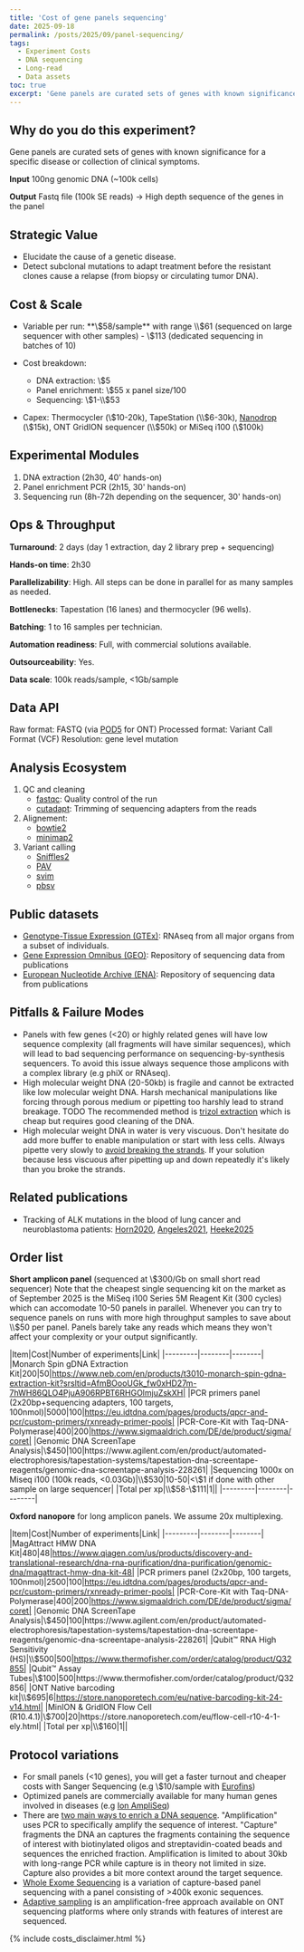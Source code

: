 ```yaml
---
title: 'Cost of gene panels sequencing'
date: 2025-09-18
permalink: /posts/2025/09/panel-sequencing/
tags:
  - Experiment Costs
  - DNA sequencing
  - Long-read
  - Data assets
toc: true
excerpt: 'Gene panels are curated sets of genes with known significance for a specific disease or collection of clinical symptoms that can help diagnose the disease.'
---
```


## Why do you do this experiment?

Gene panels are curated sets of genes with known significance for a specific disease or collection of clinical symptoms.

**Input** 100ng genomic DNA (~100k cells)

**Output** Fastq file (100k SE reads) -> High depth sequence of the genes in the panel

## Strategic Value

- Elucidate the cause of a genetic disease.
- Detect subclonal mutations to adapt treatment before the resistant clones cause a relapse (from biopsy or circulating tumor DNA).

## Cost & Scale

- Variable per run: **\\$58/sample** with range \\$61 (sequenced on large sequencer with other samples) - \\$113 (dedicated sequencing in batches of 10)
- Cost breakdown:
    + DNA extraction: \\$5
    + Panel enrichment: \\$55 x panel size/100
    + Sequencing: \\$1-\\$53

- Capex: Thermocycler (\\$10-20k), TapeStation (\\$6-30k), [Nanodrop](https://www.thermofisher.com/fr/fr/home/industrial/spectroscopy-elemental-isotope-analysis/molecular-spectroscopy/uv-vis-spectrophotometry/instruments/nanodrop.html) (\\$15k), ONT GridION sequencer (\\$50k) or MiSeq i100 (\\$100k)

## Experimental Modules

1. DNA extraction (2h30, 40' hands-on)
2. Panel enrichment PCR (2h15, 30' hands-on)
3. Sequencing run (8h-72h depending on the sequencer, 30' hands-on)

## Ops & Throughput

**Turnaround**: 2 days (day 1 extraction, day 2 library prep + sequencing)

**Hands-on time**: 2h30

**Parallelizability**: High. All steps can be done in parallel for as many samples as needed.

**Bottlenecks**: Tapestation (16 lanes) and thermocycler (96 wells).

**Batching**: 1 to 16 samples per technician.

**Automation readiness**: Full, with commercial solutions available.

**Outsourceability**: Yes.

**Data scale**: 100k reads/sample, <1Gb/sample

## Data API
Raw format: FASTQ (via [POD5](https://github.com/nanoporetech/pod5-file-format) for ONT)
Processed format: Variant Call Format (VCF)
Resolution: gene level mutation

## Analysis Ecosystem

1. QC and cleaning
    - [fastqc](https://www.bioinformatics.babraham.ac.uk/projects/fastqc/): Quality control of the run
    - [cutadapt](https://cutadapt.readthedocs.io/en/stable/): Trimming of sequencing adapters from the reads
2. Alignement:
    - [bowtie2](https://bowtie-bio.sourceforge.net/bowtie2/index.shtml)
    - [minimap2](https://github.com/lh3/minimap2)
3. Variant calling
    - [Sniffles2](https://github.com/fritzsedlazeck/Sniffles)
    - [PAV](https://github.com/EichlerLab/pav)
    - [svim](https://github.com/eldariont/svim)
    - [pbsv](https://github.com/PacificBiosciences/pbsv)

## Public datasets

- [Genotype-Tissue Expression (GTEx)](https://gtexportal.org/home/downloads/adult-gtex/long_read_data): RNAseq from all major organs from a subset of individuals.
- [Gene Expression Omnibus (GEO)](https://www.ncbi.nlm.nih.gov/geo/): Repository of sequencing data from publications
- [European Nucleotide Archive (ENA)](https://www.ebi.ac.uk/ena/browser/home): Repository of sequencing data from publications

## Pitfalls & Failure Modes

- Panels with few genes (<20) or highly related genes will have low sequence complexity (all fragments will have similar sequences), which will lead to bad sequencing performance on sequencing-by-synthesis sequencers. To avoid this issue always sequence those amplicons with a complex library (e.g phiX or RNAseq).
- High molecular weight DNA (20-50kb) is fragile and cannot be extracted like low molecular weight DNA. Harsh mechanical manipulations like forcing through porous medium or pipetting too harshly lead to strand breakage.
TODO The recommended method is [trizol extraction](https://nanoporetech.com/document/extraction-method/rna-human-cells) which is cheap but requires good cleaning of the DNA.
- High molecular weight DNA in water is very viscuous. Don't hesitate do add more buffer to enable manipulation or start with less cells. Always pipette very slowly to [avoid breaking the strands](https://www.qiagen.com/us/applications/molecular-biology-research/hmw-dna). If your solution because less viscuous after pipetting up and down repeatedly it's likely than you broke the strands.

## Related publications

- Tracking of ALK mutations in the blood of lung cancer and neuroblastoma patients: [Horn2020](https://pmc.ncbi.nlm.nih.gov/articles/PMC6823161/), [Angeles2021](https://pmc.ncbi.nlm.nih.gov/articles/PMC8651695/), [Heeke2025](https://www.jtocrr.org/article/S2666-3643(25)00011-6/fulltext)

## Order list

**Short amplicon panel** (sequenced at \\$300/Gb on small short read sequencer)
Note that the cheapest single sequencing kit on the market as of September 2025 is the MiSeq i100 Series 5M Reagent Kit (300 cycles) which can accomodate 10-50 panels in parallel.
Whenever you can try to sequence panels on runs with more high throughput samples to save about \\$50 per panel. Panels barely take any reads which means they won't affect your complexity or your output significantly.

|Item|Cost|Number of experiments|Link|
|---------|--------|--------|
|Monarch Spin gDNA Extraction Kit|200|50|https://www.neb.com/en/products/t3010-monarch-spin-gdna-extraction-kit?srsltid=AfmBOooUGk_fw0xHD27m-7hWH86QLO4PjuA906RPBT6RHGOlmjuZskXH|
|PCR primers panel (2x20bp+sequencing adapters, 100 targets, 100nmol)|5000|100|https://eu.idtdna.com/pages/products/qpcr-and-pcr/custom-primers/rxnready-primer-pools|
|PCR-Core-Kit with Taq-DNA-Polymerase|400|200|https://www.sigmaaldrich.com/DE/de/product/sigma/coret|
|Genomic DNA ScreenTape Analysis|\\$450|100|https://www.agilent.com/en/product/automated-electrophoresis/tapestation-systems/tapestation-dna-screentape-reagents/genomic-dna-screentape-analysis-228261|
|Sequencing 1000x on Miseq i100 (100k reads, <0.03Gb)|\\$530|10-50|<\\$1 if done with other sample on large sequencer|
|Total per xp|\\$58-\\$111|1||
|---------|--------|--------|

**Oxford nanopore** for long amplicon panels. We assume 20x multiplexing.

|Item|Cost|Number of experiments|Link|
|---------|--------|--------|
|MagAttract HMW DNA Kit|480|48|https://www.qiagen.com/us/products/discovery-and-translational-research/dna-rna-purification/dna-purification/genomic-dna/magattract-hmw-dna-kit-48|
|PCR primers panel (2x20bp, 100 targets, 100nmol)|2500|100|https://eu.idtdna.com/pages/products/qpcr-and-pcr/custom-primers/rxnready-primer-pools|
|PCR-Core-Kit with Taq-DNA-Polymerase|400|200|https://www.sigmaaldrich.com/DE/de/product/sigma/coret|
|Genomic DNA ScreenTape Analysis|\\$450|100|https://www.agilent.com/en/product/automated-electrophoresis/tapestation-systems/tapestation-dna-screentape-reagents/genomic-dna-screentape-analysis-228261|
|Qubit™ RNA High Sensitivity (HS)|\\$500|500|https://www.thermofisher.com/order/catalog/product/Q32855|
|Qubit™ Assay Tubes|\\$100|500|https://www.thermofisher.com/order/catalog/product/Q32856|
|ONT Native barcoding kit|\\$695|6|https://store.nanoporetech.com/eu/native-barcoding-kit-24-v14.html|
|MinION & GridION Flow Cell (R10.4.1)|\\$700|20|https://store.nanoporetech.com/eu/flow-cell-r10-4-1-ely.html|
|Total per xp|\\$160|1||

<!--
Monarch® HMW DNA Extraction Kit for Tissue|500|50|https://www.neb.com/en/products/t3060-monarch-hmw-dna-extraction-kit-for-tissue|
|ONT Ligation Sequencing Kit|600|6|https://store.nanoporetech.com/eu/ligation-sequencing-kit-v14.html|
-->

## Protocol variations

- For small panels (<10 genes), you will get a faster turnout and cheaper costs with Sanger Sequencing (e.g \\$10/sample with [Eurofins](https://eurofinsgenomics.com/en/products/dna-sequencing/sanger-sequencing/))
- Optimized panels are commercially available for many human genes involved in diseases (e.g [Ion AmpliSeq](https://www.thermofisher.com/fr/fr/home/life-science/sequencing/next-generation-sequencing/ion-torrent-next-generation-sequencing-workflow/ion-torrent-next-generation-sequencing-select-targets/ampliseq-target-selection/ion-ampliseq-on-demand-panels-targeted-sequencing.html))
- There are [two main ways to enrich a DNA sequence](https://www.illumina.com/techniques/sequencing/dna-sequencing/targeted-resequencing/targeted-panels.html). "Amplification" uses PCR to specifically amplify the sequence of interest. "Capture" fragments the DNA an captures the fragments containing the sequence of interest with biotinylated oligos and streptavidin-coated beads and sequences the enriched fraction. Amplification is limited to about 30kb with long-range PCR while capture is in theory not limited in size. Capture also provides a bit more context around the target sequence.
- [Whole Exome Sequencing](TODO) is a variation of capture-based panel sequencing with a panel consisting of >400k exonic sequences.
- [Adaptive sampling](https://a.storyblok.com/f/196663/x/adc22701be/gs_1089-en-_v3_28feb2025_digital.pdf) is an amplification-free approach available on ONT sequencing platforms where only strands with features of interest are sequenced.

{% include costs_disclaimer.html %}
